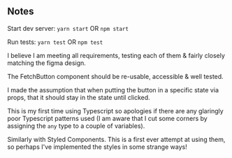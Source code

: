 ## Notes

Start dev server: ```yarn start``` OR ```npm start```

Run tests: ```yarn test``` OR ```npm test```


I believe I am meeting all requirements, testing each of them & fairly closely matching the figma design.


The FetchButton component should be re-usable, accessible & well tested.


I made the assumption that when putting the button in a specific state via props, that it should stay in the state until clicked. 


This is my first time using Typescript so apologies if there are any glaringly poor Typescript patterns used (I am aware that I cut some corners by assigning the ```any``` type to a couple of variables).


Similarly with Styled Components. This is a first ever attempt at using them, so perhaps I've implemented the styles in some strange ways!